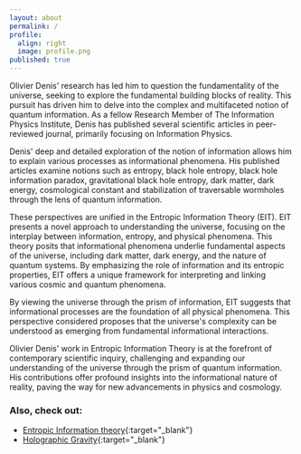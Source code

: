 ```yaml
---
layout: about
permalink: /
profile:
  align: right
  image: profile.png
published: true
---
```


Olivier Denis' research has led him to question the fundamentality of the universe, seeking to explore the fundamental building blocks of reality. This pursuit has driven him to delve into the complex and multifaceted notion of quantum information. As a fellow Research Member of The Information Physics Institute, Denis has published several scientific articles in peer-reviewed journal, primarily focusing on Information Physics.

Denis' deep and detailed exploration of the notion of information allows him to explain various processes as informational phenomena. His published articles examine notions such as entropy, black hole entropy, black hole information paradox, gravitational black hole entropy, dark matter, dark energy, cosmological constant and stabilization of traversable wormholes through the lens of quantum information.

These perspectives are unified in the Entropic Information Theory (EIT). EIT presents a novel approach to understanding the universe, focusing on the interplay between information, entropy, and physical phenomena. This theory posits that informational phenomena underlie fundamental aspects of the universe, including dark matter, dark energy, and the nature of quantum systems. By emphasizing the role of information and its entropic properties, EIT offers a unique framework for interpreting and linking various cosmic and quantum phenomena.

By viewing the universe through the prism of information, EIT suggests that informational processes are the foundation of all physical phenomena. This perspective considered proposes that the universe's complexity can be understood as emerging from fundamental informational interactions.

Olivier Denis' work in Entropic Information Theory is at the forefront of contemporary scientific inquiry, challenging and expanding our understanding of the universe through the prism of quantum information. His contributions offer profound insights into the informational nature of reality, paving the way for new advancements in physics and cosmology.


### Also, check out:

- [Entropic Information theory](https://sites.google.com/view/olivierdenis){:target="_blank"}
- [Holographic Gravity](https://olivierdenis.github.io/Holographic-Gravity){:target="_blank"} 

